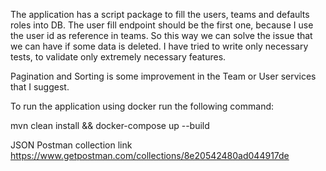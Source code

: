 The application has a script package to fill the users, teams and defaults roles into DB.
The user fill endpoint should be the first one, because I use the user id as reference in teams.
So this way we can solve the issue that we can have if some data is deleted.
I have tried to write only necessary tests, to validate only extremely necessary features.

Pagination and Sorting is some improvement in the Team or User services that I suggest.

To run the application using docker run the following command:

mvn clean install && docker-compose up --build

JSON Postman collection link
https://www.getpostman.com/collections/8e20542480ad044917de



